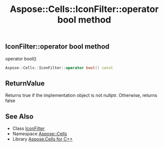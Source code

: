 ﻿---
title: Aspose::Cells::IconFilter::operator bool method
linktitle: operator bool
second_title: Aspose.Cells for C++ API Reference
description: 'Aspose::Cells::IconFilter::operator bool method. operator bool() in C++.'
type: docs
weight: 400
url: /cpp/aspose.cells/iconfilter/operator_bool/
---
## IconFilter::operator bool method


operator bool()

```cpp
Aspose::Cells::IconFilter::operator bool() const
```


## ReturnValue

Returns true if the implementation object is not nullptr. Otherwise, returns false

## See Also

* Class [IconFilter](../)
* Namespace [Aspose::Cells](../../)
* Library [Aspose.Cells for C++](../../../)
